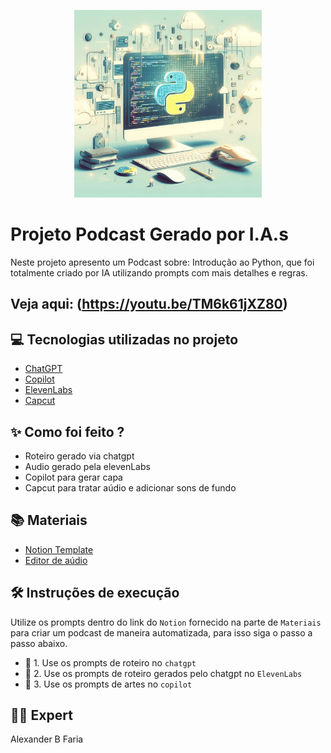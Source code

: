 <p align="center">
<img 
    src="Podcast image.png"
    width="300"
/>
</p>

# Projeto Podcast Gerado por I.A.s

Neste projeto apresento um Podcast sobre: Introdução ao Python, que foi totalmente criado por IA utilizando prompts com mais detalhes e regras.

## Veja aqui: (https://youtu.be/TM6k61jXZ80)

## 💻 Tecnologias utilizadas no projeto

- [ChatGPT](https://chat.openai.com/) 
- [Copilot](https://www.leonardo.ai.com)
- [ElevenLabs](https://beta.elevenlabs.io/)
- [Capcut](https://www.capcut.com/pt-br/)

## ✨ Como foi feito ?

- Roteiro gerado via chatgpt
- Audio gerado pela elevenLabs
- Copilot para gerar capa
- Capcut para tratar aúdio e adicionar sons de fundo

## 📚 Materiais

- [Notion Template](https://helpful-jump-17b.notion.site/PAS-Podcast-AI-Studio-210489e15d7a4a73b743bb159e45d06f?pvs=4)
- [Editor de aúdio](https://www.capcut.com/editor?from_page=landing_page&__action_from=picture_V%C3%ADdeos%20profissionais%20em%20minutos,%20n%C3%A3o%20em%20horas.)


## 🛠️ Instruções de execução

Utilize os prompts dentro do link do `Notion` fornecido na parte de `Materiais` para criar um podcast de maneira automatizada, para isso siga o passo a passo abaixo.

- 🤖 1. Use os prompts de roteiro no `chatgpt`
- 🤖 2. Use os prompts de roteiro gerados pelo chatgpt no  `ElevenLabs`
- 🤖 3. Use os prompts de artes no `copilot`

## 👨‍💻 Expert
   Alexander B Faria
